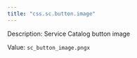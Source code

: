```yaml
---
title: "css.sc.button.image"
---
```


Description: Service Catalog button image

Value: `sc_button_image.pngx`